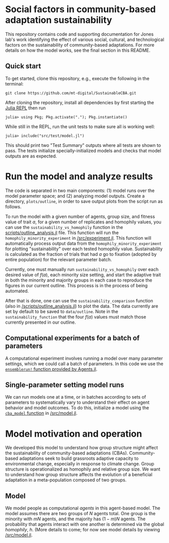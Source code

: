 # Social factors in community-based adaptation sustainability

This repository contains code and supporting documentation for Jones lab's work
identifying the effect of various social, cultural, and technological factors on
the sustainability of community-based adaptations. For more details on how the
model works, see the final section in this README.


## Quick start

To get started, clone this repository, e.g., execute the following in the
terminal: 

```
git clone https://github.com/mt-digital/SustainableCBA.git
```

After cloning the repository, install all dependencies by first starting the
[Julia REPL](https://docs.julialang.org/en/v1/stdlib/REPL/) then run

```
julia> using Pkg; Pkg.activate("."); Pkg.instantiate()
```

While still in the REPL, run the unit tests to make sure all is working well:

```
julia> include("src/test/model.jl")
```

This should print two "Test Summary" outputs where all tests are shown to pass.
The tests initialize specially-initialized models and checks that model outputs
are as expected. 

# Run the model and analyze results

The code is separated in two main components: (1) model runs over the model
parameter space; and (2) analyzing model outputs. Create a directory, `plots/outline`, in order to save output plots from the script run as follows.

To run the model with a given number of agents, group size, and fitness value of trait $a$, for
a given number of replicates and homophily values, you can use the `sustainability_vs_homophily`
function in the [scripts/outline_analysis.jl](/scripts/outline_analysis.jl) file. This function will 
run the `homophily_minority_experiment` in [/src/experiment.jl](/src/experiment.jl). This
function will automatically process output data from the `homophily_minority_experiment` for plotting
"sustainability" over each tested homophily value. Sustainability is calculated as the fraction of 
trials that had $a$ go to fixation (adopted by entire population) for the relevant parameter batch. 

Currently, one must manually run `sustainability_vs_homophily` over each desired value of $f(a)$, each 
minority size setting, and start the adaptive trait in both the minority and majority groups in each case
to reproduce the figures in our current outline. This process is in the process of being automated.

After that is done, one can use the `sustainability_comparison` function (also in [/scripts/outline_analysis.jl](/scripts/outline_analysis.jl)) to plot the data. The data currently are set by default to be saved to `data/outline`. Note in the `sustainability_function` that the four $f(a)$ values must match those currently presented in our outline.

## Computational experiments for a batch of parameters

A computational experiment involves running a model over many parameter settings, which we could call a batch of parameters. In this code we use the [`ensemblerun!` function provided by Agents.jl](https://juliadynamics.github.io/Agents.jl/stable/api/#Agents.ensemblerun!).

## Single-parameter setting model runs

We can run models one at a time, or in batches according to sets of parameters
to systematically vary to understand their effect on agent behavior and model
outcomes. To do this, initialize a model using the [`cba_model` function](https://github.com/mt-digital/SustainableCBA/blob/main/src/model.jl#L72) in [/src/model.jl](/src/model.jl).


# Model motivation and operation

We developed this model to understand how group structure might affect the
sustainability of community-based adaptations (CBAs). Community-based
adaptations seek to build grassroots adaptive capacity to environmental change,
especially in response to climate change. Group structure is operationalized 
as homophily and relative group size. We want to understand how group
structure affects the evolution of a beneficial
adaptation in a meta-population composed of two groups. 

## Model

We model people as computational _agents_ in this agent-based model.
The model assumes there are two groups of $N$ agents total. One group is the
minority with $mN$ agents, and the majority has $(1-m)N$ agents. The 
probability that agents interact with one another is determined via the 
global _homophily_, $h$. (More details to come; for now see model details by viewing [/src/model.jl](/src/model.jl).
